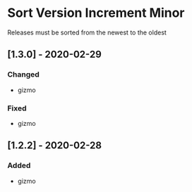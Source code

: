# Sort Version Increment Minor
Releases must be sorted from the newest to the oldest
## [1.3.0] - 2020-02-29
### Changed
- gizmo
### Fixed
- gizmo
## [1.2.2] - 2020-02-28
### Added
- gizmo
